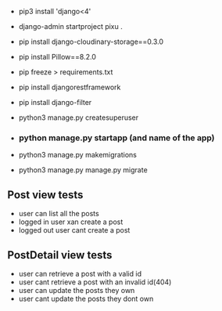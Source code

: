 - pip3 install 'django<4'
- django-admin startproject pixu .
- pip install django-cloudinary-storage==0.3.0
- pip install Pillow==8.2.0
- pip freeze > requirements.txt
- pip install djangorestframework
- pip install django-filter
- python3 manage.py createsuperuser

- ### python manage.py startapp (and name of the app)
- python3 manage.py makemigrations
- python3 manage.py manage.py migrate
## Post view tests
  - user can list all the posts
  - logged in user xan create a post
  - logged out user cant create a post

## PostDetail view tests
  - user can retrieve a post with a valid id
  - user cant retrieve a post with an invalid id(404)
  - user can update the posts they own
  - user cant update the posts they dont own
   